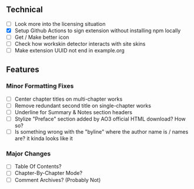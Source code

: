 ## Technical
- [ ] Look more into the licensing situation
- [X] Setup Github Actions to sign extension without installing npm locally
- [ ] Get / Make better icon
- [ ] Check how workskin detector interacts with site skins
- [ ] Make extension UUID not end in example.org

## Features
### Minor Formatting Fixes
- [ ] Center chapter titles on multi-chapter works
- [ ] Remove redundant second title on single-chapter works
- [ ] Underline for Summary & Notes section headers
- [ ] Stylize "Preface" section added by AO3 official HTML download? How so?
- [ ] Is something wrong with the "byline" where the author name is / names are? it kinda looks like it

### Major Changes
- [ ] Table Of Contents?
- [ ] Chapter-By-Chapter Mode?
- [ ] Comment Archives? (Probably Not)
